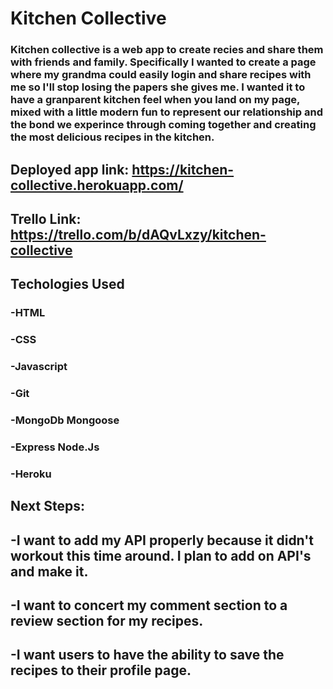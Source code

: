 # Kitchen Collective
### Kitchen collective is a web app to create recies and share them with friends and family. Specifically I wanted to create a page where my grandma could easily login and share recipes with me so I'll stop losing the papers she gives me. I wanted it to have a granparent kitchen feel when you land on my page, mixed with a little modern fun to represent our relationship and the bond we experince through coming together and creating the most delicious recipes in the kitchen. 

## Deployed app link: https://kitchen-collective.herokuapp.com/
## Trello Link: https://trello.com/b/dAQvLxzy/kitchen-collective

## Techologies Used
### -HTML
### -CSS
### -Javascript
### -Git
### -MongoDb Mongoose
### -Express Node.Js
### -Heroku

## Next Steps:
## -I want to add my API properly because it didn't workout this time around. I plan to add on API's and make it. 
## -I want to concert my comment section to a review section for my recipes.
## -I want users to have the ability to save the recipes to their profile page.
